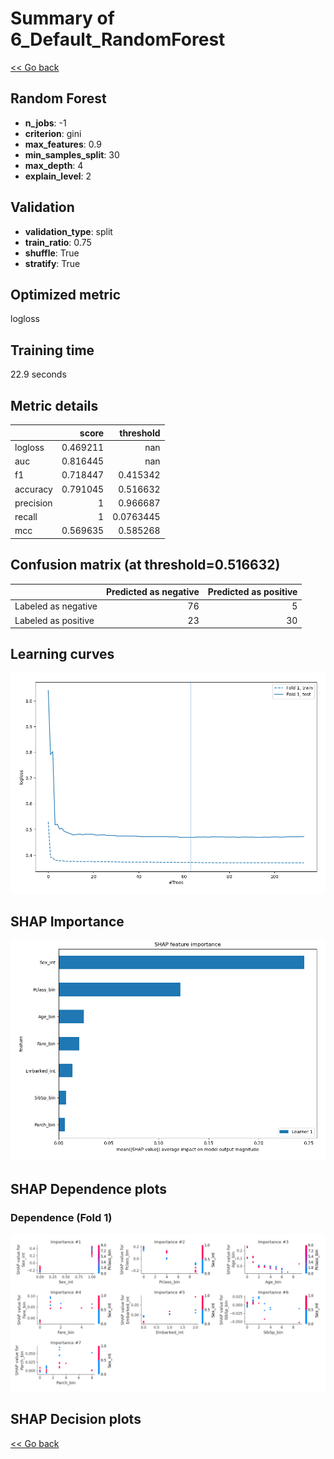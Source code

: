 # Summary of 6_Default_RandomForest

[<< Go back](../README.md)


## Random Forest
- **n_jobs**: -1
- **criterion**: gini
- **max_features**: 0.9
- **min_samples_split**: 30
- **max_depth**: 4
- **explain_level**: 2

## Validation
 - **validation_type**: split
 - **train_ratio**: 0.75
 - **shuffle**: True
 - **stratify**: True

## Optimized metric
logloss

## Training time

22.9 seconds

## Metric details
|           |    score |   threshold |
|:----------|---------:|------------:|
| logloss   | 0.469211 | nan         |
| auc       | 0.816445 | nan         |
| f1        | 0.718447 |   0.415342  |
| accuracy  | 0.791045 |   0.516632  |
| precision | 1        |   0.966687  |
| recall    | 1        |   0.0763445 |
| mcc       | 0.569635 |   0.585268  |


## Confusion matrix (at threshold=0.516632)
|                     |   Predicted as negative |   Predicted as positive |
|:--------------------|------------------------:|------------------------:|
| Labeled as negative |                      76 |                       5 |
| Labeled as positive |                      23 |                      30 |

## Learning curves
![Learning curves](learning_curves.png)

## SHAP Importance
![SHAP Importance](shap_importance.png)

## SHAP Dependence plots

### Dependence (Fold 1)
![SHAP Dependence from Fold 1](learner_fold_0_shap_dependence.png)

## SHAP Decision plots


[<< Go back](../README.md)
